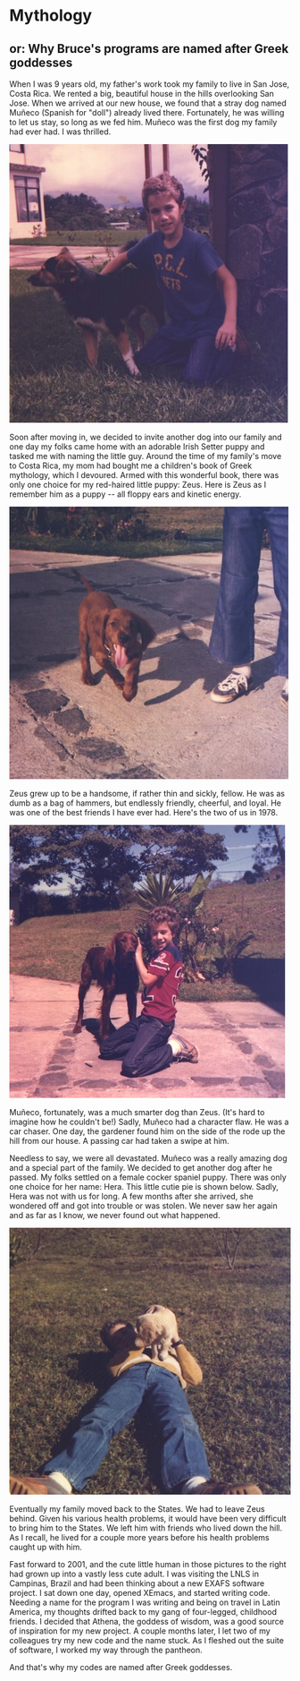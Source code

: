Mythology
=========

or: Why Bruce's programs are named after Greek goddesses
--------------------------------------------------------

When I was 9 years old, my father's work took my family to live in San
Jose, Costa Rica. We rented a big, beautiful house in the hills
overlooking San Jose. When we arrived at our new house, we found that
a stray dog named Muñeco (Spanish for "doll") already lived
there. Fortunately, he was willing to let us stay, so long as we fed
him. Muñeco was the first dog my family had ever had. I was
thrilled.  

![Bruce and Muñeco](photos/bruce_and_muneco.jpeg)


Soon after moving in, we decided to invite another dog into our family
and one day my folks came home with an adorable Irish Setter puppy and
tasked me with naming the little guy. Around the time of my family's
move to Costa Rica, my mom had bought me a children's book of Greek
mythology, which I devoured. Armed with this wonderful book, there was
only one choice for my red-haired little puppy: Zeus. Here is
Zeus as I remember him as a puppy -- all floppy ears and kinetic
energy.

![Zeus as an exuberant puppy](photos/zeus_puppy.jpeg)


Zeus grew up to be a handsome, if rather thin and sickly, fellow. He
was as dumb as a bag of hammers, but endlessly friendly, cheerful, and
loyal. He was one of the best friends I have ever had.  Here's
the two of us in 1978.

![Me and Zeus](photos/bruce_and_zeus.jpeg)


Muñeco, fortunately, was a much smarter dog than Zeus. (It's hard to
imagine how he couldn't be!) Sadly, Muñeco had a character flaw. He
was a car chaser. One day, the gardener found him on the side of the
rode up the hill from our house. A passing car had taken a swipe at
him.


Needless to say, we were all devastated. Muñeco was a really amazing
dog and a special part of the family. We decided to get another dog
after he passed. My folks settled on a female cocker spaniel
puppy. There was only one choice for her name: Hera. This little cutie
pie is shown below. Sadly, Hera was not with us for long. A few
months after she arrived, she wondered off and got into trouble or was
stolen. We never saw her again and as far as I know, we never found
out what happened.

![Me and Hera](photos/bruce_and_hera.jpeg)

Eventually my family moved back to the States. We had to leave Zeus
behind. Given his various health problems, it would have been very
difficult to bring him to the States. We left him with friends who
lived down the hill. As I recall, he lived for a couple more years
before his health problems caught up with him.


Fast forward to 2001, and the cute little human in those pictures to
the right had grown up into a vastly less cute adult. I was visiting
the LNLS in Campinas, Brazil and had been thinking about a new EXAFS
software project. I sat down one day, opened XEmacs, and started
writing code. Needing a name for the program I was writing and being
on travel in Latin America, my thoughts drifted back to my gang of
four-legged, childhood friends. I decided that Athena, the goddess of
wisdom, was a good source of inspiration for my new project. A couple
months later, I let two of my colleagues try my new code and the name
stuck. As I fleshed out the suite of software, I worked my way through
the pantheon.


And that's why my codes are named after Greek goddesses. 

